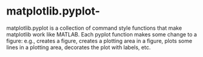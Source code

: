 # matplotlib.pyplot-
matplotlib.pyplot is a collection of command style functions that make matplotlib work like MATLAB.  Each pyplot function makes some change to a figure: e.g., creates a figure, creates a plotting area in a figure, plots some lines in a plotting area, decorates the plot with labels, etc.
